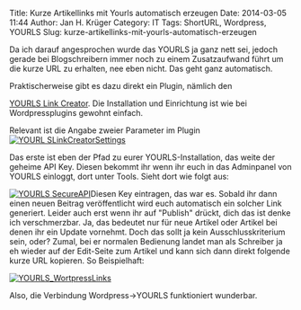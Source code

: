 Title: Kurze Artikellinks mit Yourls automatisch erzeugen
Date: 2014-03-05 11:44
Author: Jan H. Krüger
Category: IT
Tags: ShortURL, Wordpress, YOURLS
Slug: kurze-artikellinks-mit-yourls-automatisch-erzeugen

Da ich darauf angesprochen wurde das YOURLS ja ganz nett sei, jedoch
gerade bei Blogschreibern immer noch zu einem Zusatzaufwand führt um die
kurze URL zu erhalten, nee eben nicht. Das geht ganz automatisch.

<!--more-->Praktischerweise gibt es dazu direkt ein Plugin, nämlich den
[YOURLS Link Creator][]. Die Installation und Einrichtung ist wie bei
Wordpressplugins gewohnt einfach.

Relevant ist die Angabe zweier Parameter im Plugin[![YOURL
SLinkCreatorSettings][]][YOURL SLinkCreatorSettings]

Das erste ist eben der Pfad zu eurer YOURLS-Installation, das weite der
geheime API Key. Diesen bekommt ihr wenn ihr euch in das Adminpanel von
YOURLS einloggt, dort unter Tools. Sieht dort wie folgt aus:

[![YOURLS SecureAPI][]][YOURLS SecureAPI]Diesen Key eintragen, das war
es. Sobald ihr dann einen neuen Beitrag veröffentlicht wird euch
automatisch ein solcher Link generiert. Leider auch erst wenn ihr auf
"Publish" drückt, dich das ist denke ich verschmerzbar. Ja, das bedeutet
nur für neue Artikel oder Artikel bei denen ihr ein Update vornehmt.
Doch das sollt ja kein Ausschlusskriterium sein, oder? Zumal, bei er
normalen Bedienung landet man als Schreiber ja eh wieder auf der
Edit-Seite zum Artikel und kann sich dann direkt folgende kurze URL
kopieren. So Beispielhaft:

[![YOURLS\_WortpressLinks][]][YOURLS\_WortpressLinks]

Also, die Verbindung Wordpress-\>YOURLS funktioniert wunderbar.

  [YOURLS Link Creator]: http://wordpress.org/plugins/yourls-link-creator/
  [YOURL SLinkCreatorSettings]: http://www.janhkrueger.de/blog/wp-content/uploads/2014/03/YOURLSLinkCreatorSettings.jpg
  [YOURLS SecureAPI]: http://www.janhkrueger.de/blog/wp-content/uploads/2014/03/YOURLS_SecureAPI.jpg
  [YOURLS\_WortpressLinks]: http://www.janhkrueger.de/blog/wp-content/uploads/2014/03/YOURLS_WortpressLinks.jpg
